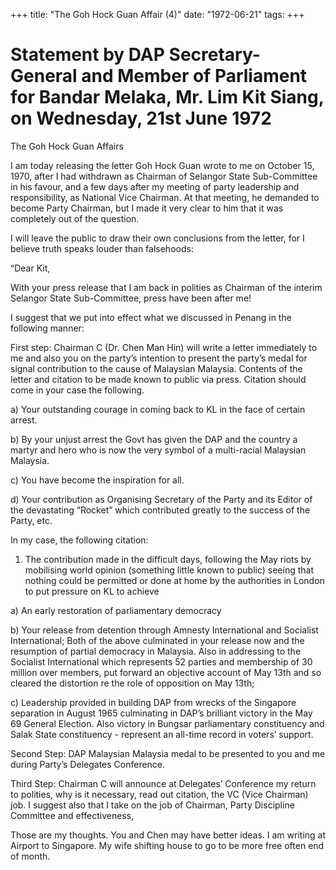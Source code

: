 +++ 
title: "The Goh Hock Guan Affair (4)"
date: "1972-06-21"
tags:
+++

# Statement by DAP Secretary-General and Member of Parliament for Bandar Melaka, Mr. Lim Kit Siang, on Wednesday, 21st June 1972
The Goh Hock Guan Affairs

I am today releasing the letter Goh Hock Guan wrote to me on October 15, 1970, after I had withdrawn as Chairman of Selangor State Sub-Committee in his favour, and a few days after my meeting of party leadership and responsibility, as National Vice Chairman. At that meeting, he demanded to become Party Chairman, but I made it very clear to him that it was completely out of the question.

I will leave the public to draw their own conclusions from the letter, for I believe truth speaks louder than falsehoods:</u>

“Dear Kit,

With your press release that I am back in polities as Chairman of the interim Selangor State Sub-Committee, press have been after me!

I suggest that we put into effect what we discussed in Penang in the following manner:

First step: Chairman C (Dr. Chen Man Hin) will write a letter immediately to me and also you on the party’s intention to present the party’s medal for signal contribution to the cause of Malaysian Malaysia. Contents of the letter and citation to be made known to public via press. Citation should come in your case the following.

a)	Your outstanding courage in coming back to KL in the face of certain arrest.

b)	By your unjust arrest the Govt has given the DAP and the country a martyr and hero who is now the very symbol of a multi-racial Malaysian Malaysia.

c)	You have become the inspiration for all.

d)	Your contribution as Organising Secretary of the Party and its Editor of the devastating “Rocket” which contributed greatly to the success of the Party, etc.

In my case, the following citation:

1)	The contribution made in the difficult days, following the May riots by mobilising world opinion (something little known to public) seeing that nothing could be permitted or done at home by the authorities in London to put pressure on KL to achieve

a)	An early restoration of parliamentary democracy

b)	Your release from detention through Amnesty International and Socialist International;
Both of the above culminated in your release now and the resumption of partial democracy in Malaysia. Also in addressing to the Socialist International which represents 52 parties and membership of 30 million over members, put forward an objective account of May 13th and so cleared the distortion re the role of opposition on May 13th;

c)	Leadership provided in building DAP from wrecks of the Singapore separation in August 1965 culminating in DAP’s brilliant victory in the May 69 General Election. Also victory in Bungsar parliamentary constituency and Salak State constituency - represent an all-time record in voters’ support.

Second Step: DAP Malaysian Malaysia medal to be presented to you and me during Party’s Delegates Conference.

Third Step: Chairman C will announce at Delegates’ Conference my return to polities, why is it necessary, read out citation, the VC (Vice Chairman) job. I suggest also that I take on the job of Chairman, Party Discipline Committee and effectiveness,

Those are my thoughts. You and Chen may have better ideas. I am writing at Airport to Singapore. My wife shifting house to go to be more free often end of month.
 
